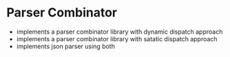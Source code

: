 # Parser Combinator

- implements a parser combinator library with dynamic dispatch approach
- implements a parser combinator library with satatic dispatch approach
- implements json parser using both

